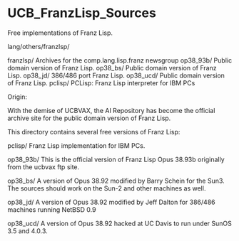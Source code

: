 # UCB_FranzLisp_Sources

Free implementations of Franz Lisp.

lang/others/franzlsp/

   franzlsp/  Archives for the comp.lang.lisp.franz newsgroup
   op38_93b/  Public domain version of Franz Lisp.
   op38_bs/   Public domain version of Franz Lisp.
   op38_jd/   386/486 port Franz Lisp.
   op38_ucd/  Public domain version of Franz Lisp.
   pclisp/    PCLisp: Franz Lisp interpreter for IBM PCs

Origin:   

   With the demise of UCBVAX, the AI Repository has become
   the official archive site for the public domain version
   of Franz Lisp.

This directory contains several free versions of Franz Lisp:

   pclisp/   Franz Lisp implementation for IBM PCs.

   op38_93b/ This is the official version of Franz Lisp Opus 38.93b
             originally from the ucbvax ftp site.

   op38_bs/  A version of Opus 38.92 modified by Barry Schein for
             the Sun3. The sources should work on the Sun-2 and
             other machines as well. 

   op38_jd/  A version of Opus 38.92 modified by Jeff Dalton for
             386/486 machines running NetBSD 0.9 

   op38_ucd/ A version of Opus 38.92 hacked at UC Davis to run
             under SunOS 3.5 and 4.0.3. 


